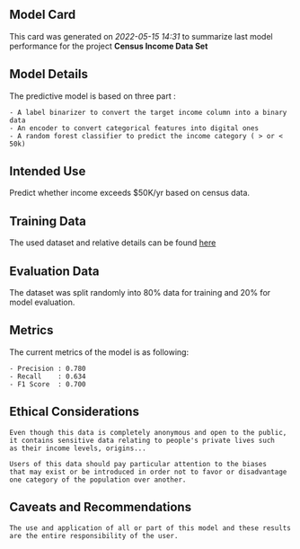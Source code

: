 
## Model Card
This card was generated on _2022-05-15 14:31_     to summarize last model performance for the project __Census Income Data Set__

## Model Details

The predictive model is based on three part :

    - A label binarizer to convert the target income column into a binary data
    - An encoder to convert categorical features into digital ones
    - A random forest classifier to predict the income category ( > or < 50k)
    

## Intended Use

Predict whether income exceeds $50K/yr based on census data.


## Training Data

The used dataset and relative details can be found [here](https://archive.ics.uci.edu/ml/datasets/census+income)
    

## Evaluation Data

The dataset was split randomly into 80% data for training and 20% for model evaluation.
    

## Metrics
The current metrics of the model is as following:

    - Precision : 0.780
    - Recall    : 0.634
    - F1 Score  : 0.700
    

## Ethical Considerations

    Even though this data is completely anonymous and open to the public,
    it contains sensitive data relating to people's private lives such
    as their income levels, origins...

    Users of this data should pay particular attention to the biases
    that may exist or be introduced in order not to favor or disadvantage
    one category of the population over another.
    

## Caveats and Recommendations

    The use and application of all or part of this model and these results
    are the entire responsibility of the user.

    